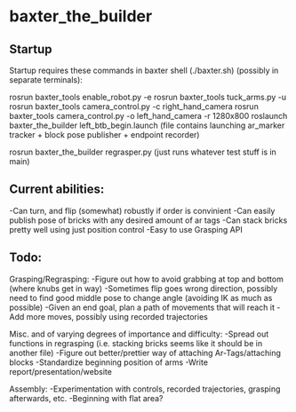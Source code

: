 # baxter_the_builder
## Startup
Startup requires these commands in baxter shell (./baxter.sh) (possibly in separate terminals):

rosrun baxter_tools enable_robot.py -e
rosrun baxter_tools tuck_arms.py -u
rosrun baxter_tools camera_control.py -c right_hand_camera
rosrun baxter_tools camera_control.py -o left_hand_camera -r 1280x800
roslaunch baxter_the_builder left_btb_begin.launch 
(file contains launching ar_marker tracker + block pose publisher + endpoint recorder)

rosrun baxter_the_builder regrasper.py
(just runs whatever test stuff is in main)

## Current abilities:
-Can turn, and flip (somewhat) robustly if order is convinient
-Can easily publish pose of bricks with any desired amount of ar tags
-Can stack bricks pretty well using just position control
-Easy to use Grasping API

## Todo:
Grasping/Regrasping:
-Figure out how to avoid grabbing at top and bottom (where knubs get in way)
-Sometimes flip goes wrong direction, possibly need to find good middle pose to change angle (avoiding IK as much as possible)
-Given an end goal, plan a path of movements that will reach it
-Add more moves, possibly using recorded trajectories

Misc. and of varying degrees of importance and difficulty:
-Spread out functions in regrasping (i.e. stacking bricks seems like it should be in another file)
-Figure out better/prettier way of attaching Ar-Tags/attaching blocks
-Standardize beginning position of arms
-Write report/presentation/website

Assembly:
-Experimentation with controls, recorded trajectories, grasping afterwards, etc.
-Beginning with flat area?
